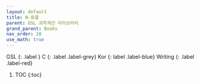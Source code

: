 ```yaml
---
layout: default
title: N-튜플
parent: GSL 과학계산 라이브러리
grand_parent: Books
nav_order: 28
use_math: true
---
```


GSL
{: .label }
C
{: .label .label-grey}
Kor
{: label .label-blue}
Writing
{: .label .label-red}

1. TOC
{:toc}

